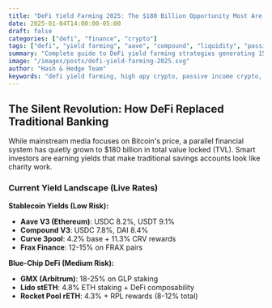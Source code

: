 ```yaml
---
title: "DeFi Yield Farming 2025: The $180 Billion Opportunity Most Are Missing"
date: 2025-01-04T14:00:00-05:00
draft: false
categories: ["defi", "finance", "crypto"]
tags: ["defi", "yield farming", "aave", "compound", "liquidity", "passive income", "staking", "APY"]
summary: "Complete guide to DeFi yield farming strategies generating 15-200% APY in 2025. From beginner-safe stablecoin farms to advanced delta-neutral strategies."
image: "/images/posts/defi-yield-farming-2025.svg"
author: "Hash & Hedge Team"
keywords: "defi yield farming, high apy crypto, passive income crypto, liquidity mining, staking rewards, defi strategies 2025"
---
```


## The Silent Revolution: How DeFi Replaced Traditional Banking

While mainstream media focuses on Bitcoin's price, a parallel financial system has quietly grown to $180 billion in total value locked (TVL). Smart investors are earning yields that make traditional savings accounts look like charity work.

### Current Yield Landscape (Live Rates)

**Stablecoin Yields (Low Risk):**
- **Aave V3 (Ethereum)**: USDC 8.2%, USDT 9.1%
- **Compound V3**: USDC 7.8%, DAI 8.4%
- **Curve 3pool**: 4.2% base + 11.3% CRV rewards
- **Frax Finance**: 12-15% on FRAX pairs

**Blue-Chip DeFi (Medium Risk):**
- **GMX (Arbitrum)**: 18-25% on GLP staking
- **Lido stETH**: 4.8% ETH staking + DeFi composability
- **Rocket Pool rETH**: 4.3% + RPL rewards (8-12% total)